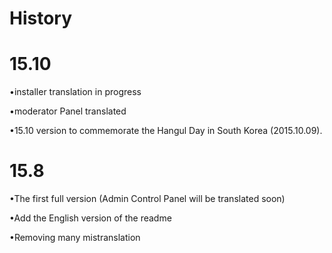 # History

# 15.10
•installer translation in progress

•moderator Panel translated

•15.10 version to commemorate the Hangul Day in South Korea (2015.10.09).

# 15.8
•The first full version (Admin Control Panel will be translated soon) 

•Add the English version of the readme 

•Removing many mistranslation
